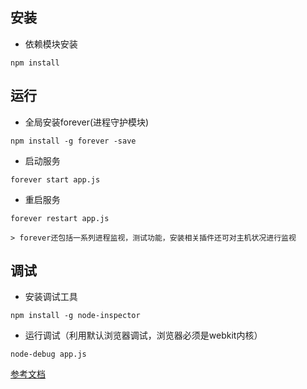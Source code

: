 ## 安装
- 依赖模块安装
```
npm install
```

## 运行

- 全局安装forever(进程守护模块)
```
npm install -g forever -save
```

- 启动服务
```
forever start app.js
```

- 重启服务
```
forever restart app.js
```
    > forever还包括一系列进程监视，测试功能，安装相关插件还可对主机状况进行监视


## 调试

- 安装调试工具
```
npm install -g node-inspector
```

- 运行调试（利用默认浏览器调试，浏览器必须是webkit内核）
```
node-debug app.js
```
[参考文档](http://stackoverflow.com/questions/1911015/how-to-debug-node-js-applications)
